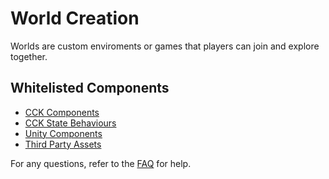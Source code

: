 # World Creation
Worlds are custom enviroments or games that players can join and explore together.

## Whitelisted Components

- [CCK Components](world-component-whitelist.md#cck-components)
- [CCK State Behaviours](world-component-whitelist.md#cck-state-behaviours)
- [Unity Components](world-component-whitelist.md#unity-components)
- [Third Party Assets](world-component-whitelist.md#third-party-assets)

For any questions, refer to the [FAQ](../faq.md) for help.